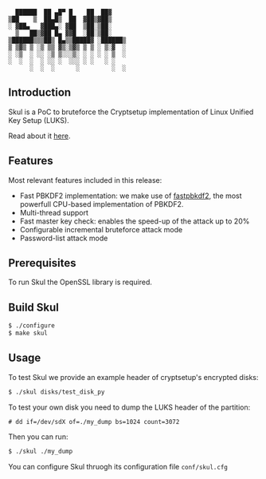       ██████  ██ ▄█▀ █    ██  ██▓    
    ▒██    ▒  ██▄█▒  ██  ▓██▒▓██▒    
    ░ ▓██▄   ▓███▄░ ▓██  ▒██░▒██░    
      ▒   ██▒▓██ █▄ ▓▓█  ░██░▒██░    
    ▒██████▒▒▒██▒ █▄▒▒█████▓ ░██████▒
    ▒ ▒▓▒ ▒ ░▒ ▒▒ ▓▒░▒▓▒ ▒ ▒ ░ ▒░▓  ░
    ░ ░▒  ░ ░░ ░▒ ▒░░░▒░ ░ ░ ░ ░ ▒  ░
    ░  ░  ░  ░ ░░ ░  ░░░ ░ ░   ░ ░   
          ░  ░  ░      ░         ░  ░
          
## Introduction
Skul is a PoC to bruteforce the Cryptsetup implementation of Linux Unified Key Setup (LUKS).

Read about it [here](http://crypt.coffee/research/luks.html).

## Features
Most relevant features included in this release:

* Fast PBKDF2 implementation: we make use of [fastpbkdf2](https://github.com/ctz/fastpbkdf2), the most powerfull CPU-based implementation of PBKDF2. 
* Multi-thread support
* Fast master key check: enables the speed-up of the attack up to 20%
* Configurable incremental bruteforce attack mode
* Password-list attack mode

## Prerequisites
To run Skul the OpenSSL library is required.

## Build Skul

```bash
$ ./configure 
$ make skul 
```


## Usage
To test Skul we provide an example header of cryptsetup's encrypted disks:

```bash
$ ./skul disks/test_disk_py 
```
To test your own disk you need to dump the LUKS header of the partition:

```
# dd if=/dev/sdX of=./my_dump bs=1024 count=3072
```
Then you can run:

```bash
$ ./skul ./my_dump
```

You can configure Skul thruogh its configuration file `conf/skul.cfg`
